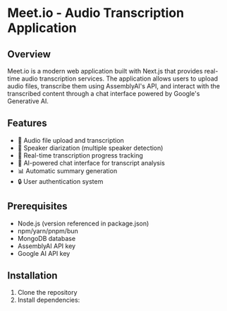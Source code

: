 # Meet.io - Audio Transcription Application

## Overview
Meet.io is a modern web application built with Next.js that provides real-time audio transcription services. The application allows users to upload audio files, transcribe them using AssemblyAI's API, and interact with the transcribed content through a chat interface powered by Google's Generative AI.

## Features
- 🎤 Audio file upload and transcription
- 👥 Speaker diarization (multiple speaker detection)
- 📝 Real-time transcription progress tracking
- 💬 AI-powered chat interface for transcript analysis
- 📊 Automatic summary generation
- 🔒 User authentication system

## Prerequisites
- Node.js (version referenced in package.json)
- npm/yarn/pnpm/bun
- MongoDB database
- AssemblyAI API key
- Google AI API key

## Installation

1. Clone the repository
2. Install dependencies: